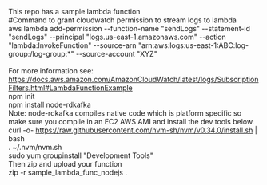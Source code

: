 This repo has a sample lambda function
<br>#Command to grant cloudwatch permission to stream logs to lambda
<br>aws lambda add-permission --function-name "sendLogs" --statement-id "sendLogs" --principal "logs.us-east-1.amazonaws.com" --action "lambda:InvokeFunction" --source-arn "arn:aws:logs:us-east-1:ABC:log-group:/log-group:*" --source-account "XYZ"
<br>
<br>For more information see: https://docs.aws.amazon.com/AmazonCloudWatch/latest/logs/SubscriptionFilters.html#LambdaFunctionExample
<br>
npm init
<br>
npm install node-rdkafka
<br>
Note: node-rdkafka compiles native code which is platform specific so make sure you compile in an EC2 AWS AMI and install the dev tools below.
<br>
curl -o- https://raw.githubusercontent.com/nvm-sh/nvm/v0.34.0/install.sh | bash
<br>
. ~/.nvm/nvm.sh
<br>
sudo yum groupinstall "Development Tools"
<br>
Then zip and upload your function
<br>
zip -r sample_lambda_func_nodejs .
